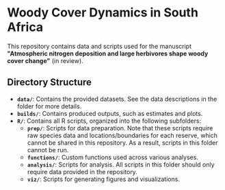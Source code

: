 # Woody Cover Dynamics in South Africa
This repository contains data and scripts used for the manuscript **"Atmospheric nitrogen deposition and large herbivores shape woody cover change"** (in review). 

## Directory Structure

- **`data/`**: Contains the provided datasets. See the data descriptions in the folder for more details.
- **`builds/`**: Contains produced outputs, such as estimates and plots.
- **`R/`**: Contains all R scripts, organized into the following subfolders:
  - **`prep/`**: Scripts for data preparation. Note that these scripts require raw species data and locations/boundaries for each reserve, which cannot be shared in this repository. As a result, scripts in this folder cannot be run.
  - **`functions/`**: Custom functions used across various analyses.
  - **`analysis/`**: Scripts for analysis. All scripts in this folder should only require data provided in the repository.
  - **`viz/`**: Scripts for generating figures and visualizations.

 

